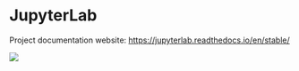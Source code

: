 # JupyterLab

Project documentation website:
https://jupyterlab.readthedocs.io/en/stable/

![](https://jupyterlab.readthedocs.io/en/stable/_images/jupyterlab.png)
